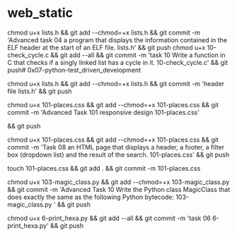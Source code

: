 # web_static
chmod u+x lists.h && git add --chmod=+x lists.h && git commit -m 'Advanced task 04 a program that displays the information contained in the ELF header at the start of an ELF file. lists.h' && git push
chmod u+x 10-check_cycle.c && git add --all && git commit -m 'task 10 Write a function in C that checks if a singly linked list has a cycle in it. 10-check_cycle.c' && git push# 0x07-python-test_driven_development

chmod u+x lists.h && git add --chmod=+x lists.h && git commit -m 'header file lists.h' && git push

chmod u+x 101-places.css && git add --chmod=+x 101-places.css && git commit -m 'Advanced Task 101 responsive design 101-places.css'

&& git push

chmod u+x 101-places.css && git add --chmod=+x 101-places.css && git commit -m 'Task 08 an HTML page that displays a header, a footer, a filter box (dropdown list) and the result of the search. 101-places.css'
 && git push

touch 101-places.css && git add . && git commit -m 101-places.css


chmod u+x 103-magic_class.py && git add --chmod=+x 103-magic_class.py && git commit -m 'Advanced Task 10 Write the Python class MagicClass that does exactly the same as the following Python bytecode: 103-magic_class.py ' && git push

chmod u+x 6-print_hexa.py && git add --all && git commit -m 'task 06 6-print_hexa.py' && git push
